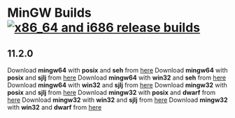 # MinGW Builds [![x86_64 and i686 release builds](https://github.com/supdrewin/mingw-builds/actions/workflows/build_cmake.yml/badge.svg)](https://github.com/supdrewin/mingw-builds/actions/workflows/build_cmake.yml)
## 11.2.0
Download **mingw64** with **posix** and **seh** from [here](https://raw.githubusercontent.com/supdrewin/mingw-builds/11.2.0/x86_64-11.2.0-release-posix-seh-rt_v9-rev0.7z)
Download **mingw64** with **posix** and **sjlj** from [here](https://raw.githubusercontent.com/supdrewin/mingw-builds/11.2.0/x86_64-11.2.0-release-posix-sjlj-rt_v9-rev0.7z)
Download **mingw64** with **win32** and **seh** from [here](https://raw.githubusercontent.com/supdrewin/mingw-builds/11.2.0/x86_64-11.2.0-release-win32-seh-rt_v9-rev0.7z)
Download **mingw64** with **win32** and **sjlj** from [here](https://raw.githubusercontent.com/supdrewin/mingw-builds/11.2.0/x86_64-11.2.0-release-win32-sjlj-rt_v9-rev0.7z)
Download **mingw32** with **posix** and **sjlj** from [here](https://raw.githubusercontent.com/supdrewin/mingw-builds/11.2.0/i686-11.2.0-release-posix-sjlj-rt_v9-rev0.7z)
Download **mingw32** with **posix** and **dwarf** from [here](https://raw.githubusercontent.com/supdrewin/mingw-builds/11.2.0/i686-11.2.0-release-posix-dwarf-rt_v9-rev0.7z)
Download **mingw32** with **win32** and **sjlj** from [here](https://raw.githubusercontent.com/supdrewin/mingw-builds/11.2.0/i686-11.2.0-release-win32-sjlj-rt_v9-rev0.7z)
Download **mingw32** with **win32** and **dwarf** from [here](https://raw.githubusercontent.com/supdrewin/mingw-builds/11.2.0/i686-11.2.0-release-win32-dwarf-rt_v9-rev0.7z)
